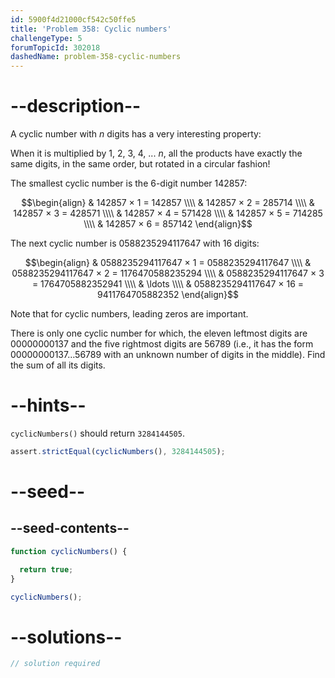 ```yaml
---
id: 5900f4d21000cf542c50ffe5
title: 'Problem 358: Cyclic numbers'
challengeType: 5
forumTopicId: 302018
dashedName: problem-358-cyclic-numbers
---
```


# --description--

A cyclic number with $n$ digits has a very interesting property:

When it is multiplied by 1, 2, 3, 4, ... $n$, all the products have exactly the same digits, in the same order, but rotated in a circular fashion!

The smallest cyclic number is the 6-digit number 142857:

$$\begin{align}
  & 142857 × 1 = 142857 \\\\
  & 142857 × 2 = 285714 \\\\
  & 142857 × 3 = 428571 \\\\
  & 142857 × 4 = 571428 \\\\
  & 142857 × 5 = 714285 \\\\
  & 142857 × 6 = 857142
\end{align}$$

The next cyclic number is 0588235294117647 with 16 digits:

$$\begin{align}
  & 0588235294117647 × 1 = 0588235294117647 \\\\
  & 0588235294117647 × 2 = 1176470588235294 \\\\
  & 0588235294117647 × 3 = 1764705882352941 \\\\
  & \ldots \\\\
  & 0588235294117647 × 16 = 9411764705882352
\end{align}$$

Note that for cyclic numbers, leading zeros are important.

There is only one cyclic number for which, the eleven leftmost digits are 00000000137 and the five rightmost digits are 56789 (i.e., it has the form $00000000137\ldots56789$ with an unknown number of digits in the middle). Find the sum of all its digits.

# --hints--

`cyclicNumbers()` should return `3284144505`.

```js
assert.strictEqual(cyclicNumbers(), 3284144505);
```

# --seed--

## --seed-contents--

```js
function cyclicNumbers() {

  return true;
}

cyclicNumbers();
```

# --solutions--

```js
// solution required
```
